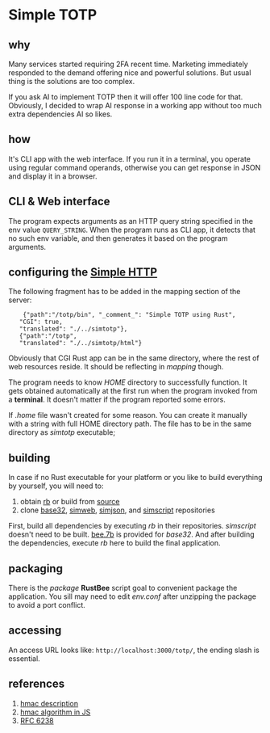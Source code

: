 # Simple TOTP

## why

Many services started requiring 2FA recent time. Marketing immediately responded to the demand
offering nice and powerful solutions. But usual thing is the solutions are too complex.

If you ask AI to implement TOTP then it will offer 100 line code for that. Obviously,
I decided to wrap AI response in a working app without too much extra dependencies AI so likes.

## how
It's CLI app with the web interface. If you run it in a terminal, you operate using regular command
operands, otherwise you can get response in JSON and display it in a browser.

## CLI & Web interface
The program expects arguments as an HTTP query string specified in the env value `QUERY_STRING`. When the program
runs as CLI app, it detects that no such env variable, and then generates it based on the program arguments.

## configuring the [Simple HTTP](https://github.com/vernisaz/simhttp)
The following fragment has to be added in the mapping section of the server:
```
    {"path":"/totp/bin", "_comment_": "Simple TOTP using Rust",
   "CGI": true,
   "translated": "./../simtotp"},
   {"path":"/totp",
   "translated": "./../simtotp/html"}
```
Obviously that CGI Rust app can be in the same directory, where the rest of web resources reside. It should be
reflecting in *mapping* though.

The program needs to know *HOME* directory to successfully function. It gets obtained automatically at
the first run when the program invoked from a **terminal**. It doesn't matter if the program reported some errors.

If _.home_ file wasn't created for some reason. You can create it manually with a string with full HOME directory path.
The file has to be in the same directory as *simtotp* executable;

## building
In case if no Rust executable for your platform or you like to build everything by yourself, you will need to:

1. obtain [rb](https://github.com/vernisaz/rust_bee/releases/tag/v1.15.01) or build from [source](https://github.com/vernisaz/rust_bee)
2. clone [base32](https://github.com/andreasots/base32/tree/master), [simweb](https://github.com/vernisaz/simweb),
[simjson](https://github.com/vernisaz/simjson), and [simscript](https://github.com/vernisaz/simscript) repositories

First, build all dependencies by executing _rb_ in their repositories. _simscript_ doesn't need to be built. [bee.7b](https://github.com/vernisaz/simtotp/blob/master/dep%20crates/README.md)
is provided for _base32_. And after building the dependencies, execute _rb_ here to build the final application.

## packaging
There is the _package_ **RustBee** script goal to convenient package the application. You sill may need to edit _env.conf_
after unzipping the package to avoid a port conflict.

## accessing
An access URL looks like: `http://localhost:3000/totp/`, the ending slash is essential.

## references
1. [hmac description](https://en.wikipedia.org/wiki/HMAC)
2. [hmac algorithm in JS](https://gist.github.com/stevendesu/2d52f7b5e1f1184af3b667c0b5e054b8)
3. [RFC 6238](https://datatracker.ietf.org/doc/html/rfc6238)